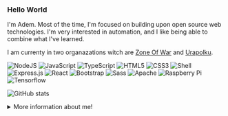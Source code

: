 ### Hello World

I'm Adem. Most of the time, I'm focused on building upon open source web technologies. I'm very interested in automation, and I like being able to combine what I've learned.

I am currenty in two organazations witch are <a href="https://github.com/Zone-Of-War">Zone Of War</a> and <a href="https://github.com/Urapolku-fi">Urapolku</a>.

<a>![NodeJS](https://img.shields.io/badge/node.js%20-%2343853D.svg?&style=for-the-badge&logo=node.js&logoColor=white)</a>
![JavaScript](https://img.shields.io/badge/javascript%20-%23323330.svg?&style=for-the-badge&logo=javascript&logoColor=%23F7DF1E)
![TypeScript](https://img.shields.io/badge/typescript%20-%23007ACC.svg?&style=for-the-badge&logo=typescript&logoColor=white)
![HTML5](https://img.shields.io/badge/html5%20-%23E34F26.svg?&style=for-the-badge&logo=html5&logoColor=white)
![CSS3](https://img.shields.io/badge/css3%20-%231572B6.svg?&style=for-the-badge&logo=css3&logoColor=white)
![Shell](https://img.shields.io/badge/shell_script%20-%23121011.svg?&style=for-the-badge&logo=gnu-bash&logoColor=white)
![Express.js](https://img.shields.io/badge/express.js%20-%23404d59.svg?&style=for-the-badge)
![React](https://img.shields.io/badge/react%20-%2320232a.svg?&style=for-the-badge&logo=react&logoColor=%2361DAFB)
![Bootstrap](https://img.shields.io/badge/bootstrap%20-%23563D7C.svg?&style=for-the-badge&logo=bootstrap&logoColor=white)
![Sass](https://img.shields.io/badge/SASS%20-hotpink.svg?&style=for-the-badge&logo=SASS&logoColor=white)
![Apache](https://img.shields.io/badge/apache%20-%23D42029.svg?&style=for-the-badge&logo=apache&logoColor=white)
![Raspberry Pi](https://img.shields.io/badge/-Raspberry%20Pi-C51A4A?style=for-the-badge&logo=Raspberry-Pi)
![Tensorflow](https://img.shields.io/badge/TENSORFLOW%20-orange.svg?&style=for-the-badge&logo=TENSORFLOW&logoColor=white)

![GitHub stats](https://github-readme-stats.vercel.app/api?username=Ademrobert&show_icons=true&text_color=daf7dc&bg_color=151515)


<details>
<summary>
  More information about me!
</summary>

<br >

I love coding, investing, and most of I love good people!

I'm alaways trying to help out people.

My favorite programming language is JavaScript.


This is a famuse I am ↓↓↓
![visitors](https://visitor-badge.glitch.me/badge?page_id=AdemOttoman)

